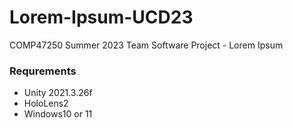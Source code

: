 # Lorem-Ipsum-UCD23
COMP47250 Summer 2023 Team Software Project - Lorem Ipsum

### Requrements
- Unity 2021.3.26f
- HoloLens2
- Windows10 or 11
